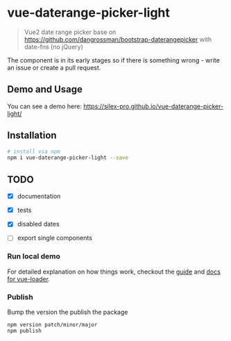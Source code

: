 # vue-daterange-picker-light

> Vue2 date range picker base on https://github.com/dangrossman/bootstrap-daterangepicker with date-fns (no jQuery)

The component is in its early stages so if there is something wrong - write an issue or create a pull request.

## Demo and Usage
You can see a demo here:
https://silex-pro.github.io/vue-daterange-picker-light/

## Installation

``` bash
# install via npm
npm i vue-daterange-picker-light --save
```

## TODO

- [x] documentation
- [x] tests
- [x] disabled dates
- [ ] export single components


### Run local demo

For detailed explanation on how things work, checkout the [guide](http://vuejs-templates.github.io/webpack/) and [docs for vue-loader](http://vuejs.github.io/vue-loader).

### Publish
Bump the version the publish the package
```
npm version patch/minor/major
npm publish
```
